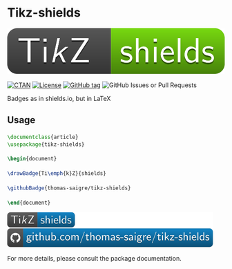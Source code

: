 # Tikz-shields

![logo-tikzshields](https://raw.githubusercontent.com/thomas-saigre/tikz-shields/refs/heads/main/doc/img/logo.svg "Tikz-shields")

[![CTAN](https://img.shields.io/ctan/v/tikz-shields.svg)](https://ctan.org/pkg/tikz-shields)
[![License](https://img.shields.io/github/license/thomas-saigre/tikz-shields
)](https://github.com/thomas-saigre/tikz-shields/blob/main/LICENSE)
[![GitHub tag](https://img.shields.io/github/v/release/thomas-saigre/tikz-shields
)](https://github.com/thomas-saigre/tikz-shields/releases/latest)
![GitHub Issues or Pull Requests](https://img.shields.io/github/issues/thomas-saigre/tikz-shields)


Badges as in shields.io, but in LaTeX

## Usage

```tex
\documentclass{article}
\usepackage{tikz-shields}

\begin{document}

\drawBadge{Ti\emph{k}Z}{shields}

\githubBadge{thomas-saigre/tikz-shields}

\end{document}
```

![Example badge](./doc/img/example.svg)

For more details, please consult the package documentation.
